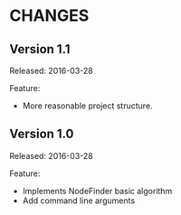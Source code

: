 CHANGES
=======

Version 1.1
-----------

Released: 2016-03-28

Feature:

- More reasonable project structure.

Version 1.0
-----------

Released: 2016-03-28

Feature:

- Implements NodeFinder basic algorithm
- Add command line arguments
